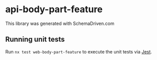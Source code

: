 
# api-body-part-feature

This library was generated with SchemaDriven.com

## Running unit tests

Run `nx test web-body-part-feature` to execute the unit tests via [Jest](https://jestjs.io).

